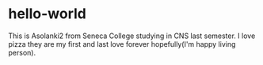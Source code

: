 # hello-world

This is Asolanki2 from Seneca College studying in CNS last semester. I love pizza they are my first and last love forever hopefully(I'm happy living person). 

